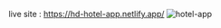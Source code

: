 live site : https://hd-hotel-app.netlify.app/
![hotel-app](https://github.com/HarunDyn/hotel-app-react/blob/main/hotel-app-1.gif)
